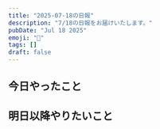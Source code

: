 ```yaml
---
title: "2025-07-18の日報"
description: "7/18の日報をお届けいたします。"
pubDate: "Jul 18 2025"
emoji: "🦊"
tags: []
draft: false
---
```


## 今日やったこと

## 明日以降やりたいこと

